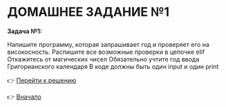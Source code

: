 <a id="return"></a>

# ДОМАШНЕЕ ЗАДАНИЕ №1

**Задача №1:**

Напишите программу, которая запрашивает год и проверяет его на високосность.
Распишите все возможные проверки в цепочке elif
Откажитесь от магических чисел
Обязательно учтите год ввода Григорианского календаря
В коде должны быть один input и один print

:point_right: [Перейти к решению](https://github.com/NatalyaKregel/PYTHON_SELENIUM/tree/main/Homework1 "Открыть")


:point_right: [Вначало](#return "Вернуться вначало")
